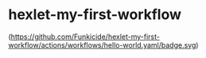 # hexlet-my-first-workflow
(https://github.com/Funkicide/hexlet-my-first-workflow/actions/workflows/hello-world.yaml/badge.svg)
